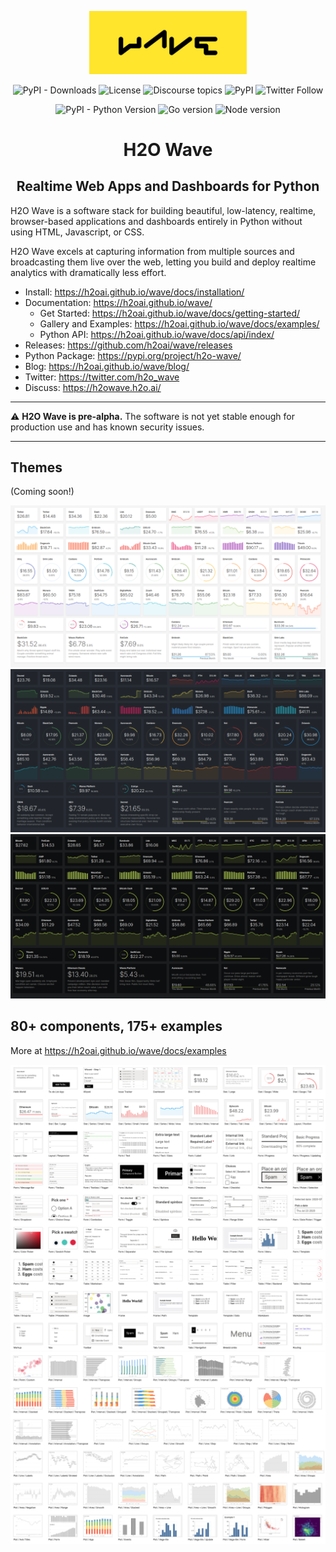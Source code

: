 <p align="center"><a href="https://vuejs.org" target="_blank" rel="noopener noreferrer"><img width='50%' src="assets/brand/wave-type-yellow.png" alt="Wave logo"></a></p>

<p align='center'>
  <img alt="PyPI - Downloads" src="https://img.shields.io/pypi/dm/h2o-wave?color=FBE52B">  
  <img alt="License" src="https://img.shields.io/github/license/h2oai/wave?color=yellow">
  <img alt="Discourse topics" src="https://img.shields.io/discourse/topics?server=https%3A%2F%2Fh2owave.h2o.ai%2F">
  <img alt="PyPI" src="https://img.shields.io/pypi/v/h2o-wave?label=current-version">
  <img alt="Twitter Follow" src="https://img.shields.io/twitter/follow/h2o_wave">
</p>
<p align='center'>
  <img alt="PyPI - Python Version" src="https://img.shields.io/pypi/pyversions/h2o-wave?color=3677AF">
  <img alt="Go version" src="https://img.shields.io/static/v1?label=golang&message=1.13.10&color=70C8D6">
  <img alt="Node version" src="https://img.shields.io/static/v1?label=nodejs&message=14.4.0&color=73AB63">
</p>
<h1 align='center'>H2O Wave</h1>
<h2 align='center'>Realtime Web Apps and Dashboards for Python</h2>

H2O Wave is a software stack for building beautiful, low-latency, realtime, browser-based applications and dashboards entirely in Python without using HTML, Javascript, or CSS.

H2O Wave excels at capturing information from multiple sources and broadcasting them live over the web, letting you build and deploy realtime analytics with dramatically less effort.

- Install: https://h2oai.github.io/wave/docs/installation/
- Documentation: https://h2oai.github.io/wave/
  - Get Started: https://h2oai.github.io/wave/docs/getting-started/
  - Gallery and Examples: https://h2oai.github.io/wave/docs/examples/
  - Python API: https://h2oai.github.io/wave/docs/api/index/
- Releases: https://github.com/h2oai/wave/releases
- Python Package: https://pypi.org/project/h2o-wave/
- Blog: https://h2oai.github.io/wave/blog/
- Twitter: https://twitter.com/h2o_wave
- Discuss: https://h2owave.h2o.ai/

---

:warning: **H2O Wave is pre-alpha.** The software is not yet stable enough for production use and has known security issues.

---

## Themes

(Coming soon!)

![Light Theme](assets/visuals/theme-light.png)
![Dark Theme](assets/visuals/theme-dark.png)
![Neon Theme](assets/visuals/theme-neon.png)

## 80+ components, 175+ examples

More at https://h2oai.github.io/wave/docs/examples

![Components](assets/visuals/components-1.png)
![Visualizations](assets/visuals/components-2.png)
